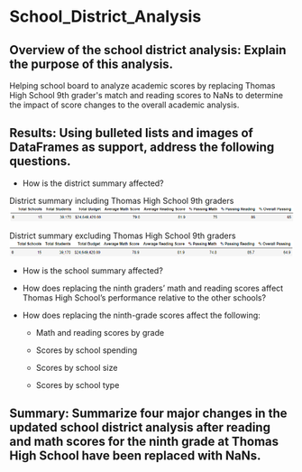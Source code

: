 # School_District_Analysis

## Overview of the school district analysis: Explain the purpose of this analysis.

Helping school board to analyze academic scores by replacing Thomas High School 9th grader's match and reading scores to NaNs to determine the impact of score changes to the overall academic analysis.

## Results: Using bulleted lists and images of DataFrames as support, address the following questions.

* How is the district summary affected?

District summary including Thomas High School 9th graders
![District summary including Thomas High School 9th graders](https://github.com/emmagao1/School_District_Analysis/blob/master/district%20summary%20including%20thomas%20high.PNG)

District summary excluding Thomas High School 9th graders
![District summary excluding Thomas High School 9th graders](https://github.com/emmagao1/School_District_Analysis/blob/master/district%20summary%20excluding%20thomas%20high.PNG)

* How is the school summary affected?


* How does replacing the ninth graders’ math and reading scores affect Thomas High School’s performance relative to the other schools?
* How does replacing the ninth-grade scores affect the following:

  - Math and reading scores by grade

  - Scores by school spending

  - Scores by school size
 
  - Scores by school type

## Summary: Summarize four major changes in the updated school district analysis after reading and math scores for the ninth grade at Thomas High School have been replaced with NaNs.
